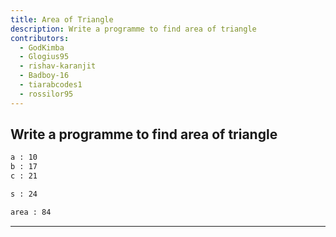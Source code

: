 ```yaml
---
title: Area of Triangle
description: Write a programme to find area of triangle
contributors:
  - GodKimba
  - Glogius95
  - rishav-karanjit
  - Badboy-16
  - tiarabcodes1
  - rossilor95
---
```


## Write a programme to find area of triangle

```txt
a : 10
b : 17
c : 21

s : 24

area : 84
```

---
